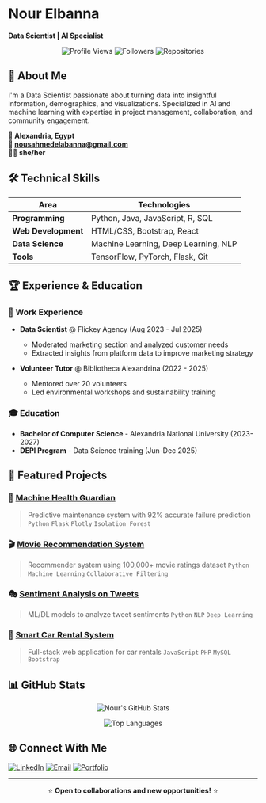 # Nour Elbanna 
**Data Scientist | AI Specialist** 

<div align="center">

![Profile Views](https://komarev.com/ghpvc/?username=nour43210&color=blueviolet)
![Followers](https://img.shields.io/github/followers/nour43210?style=social)
![Repositories](https://img.shields.io/badge/Repositories-8-blue)

</div>

## 👋 About Me
I'm a Data Scientist passionate about turning data into insightful information, demographics, and visualizations. Specialized in AI and machine learning with expertise in project management, collaboration, and community engagement.

**📍 Alexandria, Egypt**  
**📧 nousahmedelabanna@gmail.com**  
**👩‍💻 she/her**

## 🛠️ Technical Skills
| **Area** | **Technologies** |
|----------|------------------|
| **Programming** | Python, Java, JavaScript, R, SQL |
| **Web Development** | HTML/CSS, Bootstrap, React |
| **Data Science** | Machine Learning, Deep Learning, NLP |
| **Tools** | TensorFlow, PyTorch, Flask, Git |

## 🏆 Experience & Education

### 💼 Work Experience
- **Data Scientist** @ Flickey Agency (Aug 2023 - Jul 2025)
  - Moderated marketing section and analyzed customer needs
  - Extracted insights from platform data to improve marketing strategy

- **Volunteer Tutor** @ Bibliotheca Alexandrina (2022 - 2025)
  - Mentored over 20 volunteers
  - Led environmental workshops and sustainability training

### 🎓 Education
- **Bachelor of Computer Science** - Alexandria National University (2023-2027)
- **DEPI Program** - Data Science training (Jun-Dec 2025)

## 🌟 Featured Projects

### 🤖 [Machine Health Guardian](https://github.com/nour43210)
> Predictive maintenance system with 92% accurate failure prediction
`Python` `Flask` `Plotly` `Isolation Forest`

### 🎬 [Movie Recommendation System](https://github.com/nour43210)
> Recommender system using 100,000+ movie ratings dataset
`Python` `Machine Learning` `Collaborative Filtering`

### 🎭 [Sentiment Analysis on Tweets](https://github.com/nour43210)
> ML/DL models to analyze tweet sentiments
`Python` `NLP` `Deep Learning`

### 🚗 [Smart Car Rental System](https://github.com/nour43210)
> Full-stack web application for car rentals
`JavaScript` `PHP` `MySQL` `Bootstrap`

## 📊 GitHub Stats

<div align="center">

![Nour's GitHub Stats](https://github-readme-stats.vercel.app/api?username=nour43210&show_icons=true&theme=radical)

![Top Languages](https://github-readme-stats.vercel.app/api/top-langs/?username=nour43210&layout=compact&theme=radical)

</div>

## 🌐 Connect With Me

[![LinkedIn](https://img.shields.io/badge/LinkedIn-0077B5?style=for-the-badge&logo=linkedin&logoColor=white)](https://www.linkedin.com/in/nour-el-banna-a94732351)
[![Email](https://img.shields.io/badge/Email-D14836?style=for-the-badge&logo=gmail&logoColor=white)](mailto:nousahmedelabanna@gmail.com)
[![Portfolio](https://img.shields.io/badge/Portfolio-8A2BE2?style=for-the-badge&logo=google-chrome&logoColor=white)](https://nour43210.github.io)

---

<div align="center">

⭐ **Open to collaborations and new opportunities!** ⭐

</div>
